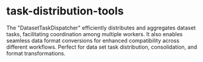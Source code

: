 # task-distribution-tools
The "DatasetTaskDispatcher" efficiently distributes and aggregates dataset tasks, facilitating coordination among multiple workers. It also enables seamless data format conversions for enhanced compatibility across different workflows. Perfect for data set task distribution, consolidation, and format transformations.
